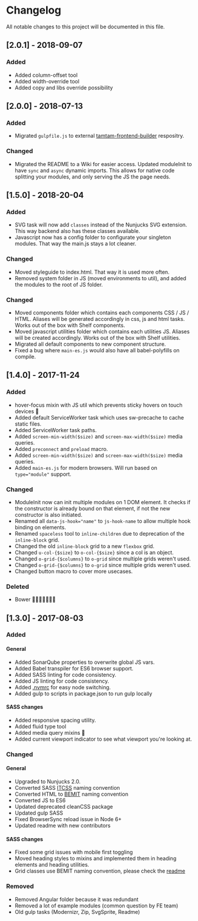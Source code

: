 # Changelog
All notable changes to this project will be documented in this file.

## [2.0.1] - 2018-09-07
### Added
- Added column-offset tool
- Added width-override tool
- Added copy and libs override possibility

## [2.0.0] - 2018-07-13
### Added
- Migrated `gulpfile.js` to external [tamtam-frontend-builder](https://bitbucket.org/tamtam-nl/tamtam-frontend-builder/) respositry.

### Changed
- Migrated the README to a Wiki for easier access.
Updated moduleInit to have `sync` and `async` dynamic imports. This allows for native code splitting your modules, and only serving the JS the page needs.

## [1.5.0] - 2018-20-04
### Added
- SVG task will now add `classes` instead of the Nunjucks SVG extension. This way backend also has these classes available.
- Javascript now has a config folder to configurate your singleton modules. That way the main.js stays a lot cleaner.

### Changed
- Moved styleguide to index.html. That way it is used more often.
- Removed system folder in JS (moved environments to util), and added the modules to the root of JS folder.

### Changed
- Moved components folder which contains each components CSS / JS / HTML. Aliases will be generated accordingly in css, js and html tasks. Works out of the box with Shelf components.
- Moved javascript utilities folder which contains each utilities JS. Aliases will be created accordingly. Works out of the box with Shelf utilities.
- Migrated all default components to new component structure.
- Fixed a bug where `main-es.js` would also have all babel-polyfills on compile.


## [1.4.0] - 2017-11-24
### Added
- hover-focus mixin with JS util which prevents sticky hovers on touch devices 📱
- Added default ServiceWorker task which uses sw-precache to cache static files.
- Added ServiceWorker task paths.
- Added `screen-min-width($size)` and `screen-max-width($size)` media queries.
- Added `preconnect` and `preload` macro.
- Added `screen-min-width($size)` and `screen-max-width($size)` media queries.
- Added `main-es.js` for modern browsers. Will run based on `type="module"` support.

### Changed
- ModuleInit now can init multiple modules on 1 DOM element. It checks if the constructor is already bound on that element, if not the new constructor is also initiated.
- Renamed all `data-js-hook="name"` to `js-hook-name` to allow multiple hook binding on elements.
- Renamed `spaceless` tool to `inline-children` due to deprecation of the `inline-block` grid.
- Changed the old `inline-block` grid to a new `flexbox` grid.
- Changed `u-col-{$size}` to `o-col-{$size}` since a col is an object.
- Changed `o-grid-{$columns}` to `o-grid` since multiple grids weren't used.
- Changed `o-grid-{$columns}` to `o-grid` since multiple grids weren't used.
- Changed button macro to cover more usecases.

### Deleted
- Bower 🎉🎉🎉🎉🎉🎉🎉

## [1.3.0] - 2017-08-03
### Added
#### General
- Added SonarQube properties to overwrite global JS vars.
- Added Babel transpiler for ES6 browser support.
- Added SASS linting for code consistency.
- Added JS linting for code consistency.
- Added [.nvmrc](https://github.com/creationix/nvm) for easy node switching.
- Added gulp to scripts in package.json to run gulp locally
#### SASS changes
- Added responsive spacing utility.
- Added fluid type tool
- Added media query mixins 🙌
- Added current viewport indicator to see what viewport you're looking at.


### Changed
#### General
- Upgraded to Nunjucks 2.0.
- Converted SASS [ITCSS](https://www.xfive.co/blog/itcss-scalable-maintainable-css-architecture/) naming convention
- Converted HTML to [BEMIT](https://csswizardry.com/2015/08/bemit-taking-the-bem-naming-convention-a-step-further/) naming convention
- Converted JS to ES6
- Updated deprecated cleanCSS package
- Updated gulp SASS
- Fixed BrowserSync reload issue in Node 6+
- Updated readme with new contributors
#### SASS changes
- Fixed some grid issues with mobile first toggling
- Moved heading styles to mixins and implemented them in heading elements and heading utilities.
- Grid classes use BEMIT naming convention, please check the [readme](https://bitbucket.org/tamtam-nl/tamtam-frontend-setup/overview#markdown-header-usage)


### Removed
- Removed Angular folder because it was redundant
- Removed a lot of example modules (common question by FE team)
- Old gulp tasks (Modernizr, Zip, SvgSprite, Readme)
